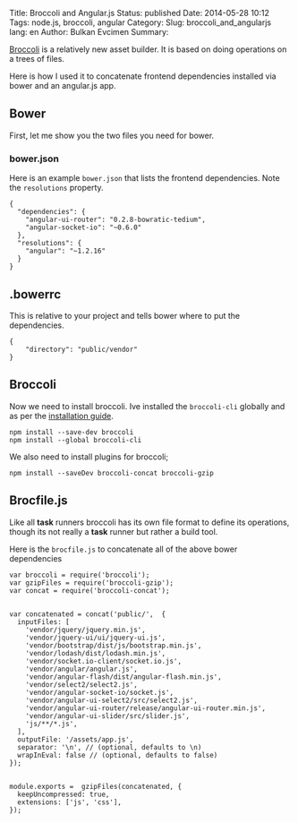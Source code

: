 Title: Broccoli and Angular.js
Status: published
Date: 2014-05-28 10:12
Tags: node.js, broccoli, angular
Category:
Slug: broccoli_and_angularjs
lang: en
Author: Bulkan Evcimen
Summary:

[Broccoli](http://www.solitr.com/blog/2014/02/broccoli-first-release/) is a relatively new asset builder. It is based on doing operations
on a trees of files.

Here is how I used it to concatenate frontend dependencies installed via 
bower and an angular.js app.

## Bower

First, let me show you the two files you need for bower.

### bower.json

Here is an example `bower.json` that lists the frontend dependencies. Note the `resolutions` property.

    {
      "dependencies": {
        "angular-ui-router": "0.2.8-bowratic-tedium",
        "angular-socket-io": "~0.6.0"
      },
      "resolutions": {
        "angular": "~1.2.16"
      }
    }

## .bowerrc

This is relative to your project and tells bower where to put the dependencies.

    {
        "directory": "public/vendor"
    }

## Broccoli

Now we need to install broccoli. Ive installed the `broccoli-cli` globally and as per the
[installation guide](https://github.com/broccolijs/broccoli#installation).

    npm install --save-dev broccoli
    npm install --global broccoli-cli

We also need to install plugins for broccoli;

    npm install --saveDev broccoli-concat broccoli-gzip 

## Brocfile.js

Like all __task__ runners broccoli has its own file format to define its operations, though
its not really a __task__ runner but rather a build tool.

Here is the `brocfile.js` to concatenate all of the above bower dependencies


    var broccoli = require('broccoli');
    var gzipFiles = require('broccoli-gzip');
    var concat = require('broccoli-concat');


    var concatenated = concat('public/',  {
      inputFiles: [
        'vendor/jquery/jquery.min.js',
        'vendor/jquery-ui/ui/jquery-ui.js',
        'vendor/bootstrap/dist/js/bootstrap.min.js',
        'vendor/lodash/dist/lodash.min.js',
        'vendor/socket.io-client/socket.io.js',
        'vendor/angular/angular.js',
        'vendor/angular-flash/dist/angular-flash.min.js',
        'vendor/select2/select2.js',
        'vendor/angular-socket-io/socket.js',
        'vendor/angular-ui-select2/src/select2.js',
        'vendor/angular-ui-router/release/angular-ui-router.min.js',
        'vendor/angular-ui-slider/src/slider.js',
        'js/**/*.js',
      ],
      outputFile: '/assets/app.js',
      separator: '\n', // (optional, defaults to \n)
      wrapInEval: false // (optional, defaults to false)
    });


    module.exports =  gzipFiles(concatenated, {
      keepUncompressed: true,
      extensions: ['js', 'css'],
    });
